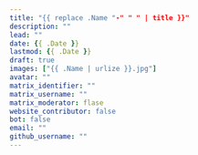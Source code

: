 ```yaml
---
title: "{{ replace .Name "-" " " | title }}"
description: ""
lead: ""
date: {{ .Date }}
lastmod: {{ .Date }}
draft: true
images: ["{{ .Name | urlize }}.jpg"]
avatar: ""
matrix_identifier: ""
matrix_username: ""
matrix_moderator: flase
website_contributor: false
bot: false
email: ""
github_username: ""
---
```

